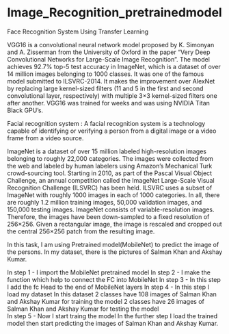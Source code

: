 # Image_Recognition_pretrainedmodel

Face Recognition System Using Transfer Learning

VGG16 is a convolutional neural network model proposed by K. Simonyan and A. Zisserman from the University of Oxford in the paper “Very Deep Convolutional Networks for Large-Scale Image Recognition”. The model achieves 92.7% top-5 test accuracy in ImageNet, which is a dataset of over 14 million images belonging to 1000 classes. It was one of the famous model submitted to ILSVRC-2014. It makes the improvement over AlexNet by replacing large kernel-sized filters (11 and 5 in the first and second convolutional layer, respectively) with multiple 3×3 kernel-sized filters one after another. VGG16 was trained for weeks and was using NVIDIA Titan Black GPU’s.


Facial recognition system : A facial recognition system is a technology capable of identifying or verifying a person from a digital image or a video frame from a video source.

ImageNet is a dataset of over 15 million labeled high-resolution images belonging to roughly 22,000 categories. The images were collected from the web and labeled by human labelers using Amazon’s Mechanical Turk crowd-sourcing tool. Starting in 2010, as part of the Pascal Visual Object Challenge, an annual competition called the ImageNet Large-Scale Visual Recognition Challenge (ILSVRC) has been held. ILSVRC uses a subset of ImageNet with roughly 1000 images in each of 1000 categories. In all, there are roughly 1.2 million training images, 50,000 validation images, and 150,000 testing images. ImageNet consists of variable-resolution images. Therefore, the images have been down-sampled to a fixed resolution of 256×256. Given a rectangular image, the image is rescaled and cropped out the central 256×256 patch from the resulting image.


In this task, I am using Pretrained model(MobileNet) to predict the image of the persons.
In my dataset, there is the pictures of Salman Khan and Akshay Kumar.

In step 1 - I import the MobileNet pretrained model
In step 2 - I make the function which help to connect the FC into MobileNet
In step 3 - In this step I add the fc Head to the end of MobileNet layers
In step 4 - In this step I load my dataset
      In this dataset
        2 classes have 108 images of Salman Khan and Akshay Kumar for training the model
        2 classes have 26 images of Salman Khan and Akshay Kumar for testing the model   
In step 5 - Now I start traing the model
In the  further step I load the trained model then start predicting the images of Salman Khan and Akshay Kumar.  
